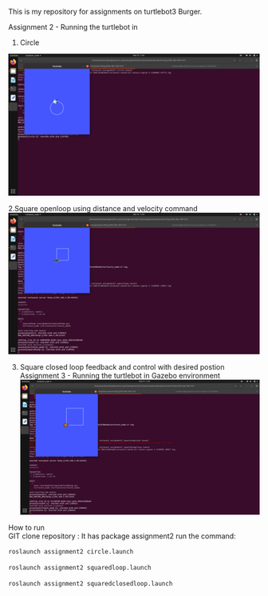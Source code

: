This is my repository for assignments on turtlebot3 Burger. 

Assignment 2 - Running the turtlebot in 

1. Circle 

![Circle](https://github.com/Autonomousanz/AuE8230Spring22_SanskrutiJadhav/blob/main/MyWorkspace/src/assignment2/src/videos/Screenshot%20from%202022-02-10%2011-42-07.png)

2.Square openloop using distance and velocity command 
![square](https://github.com/Autonomousanz/AuE8230Spring22_SanskrutiJadhav/blob/main/MyWorkspace/src/assignment2/src/videos/Screenshot%20from%202022-02-10%2011-43-30.png)

3. Square closed loop feedback and control with desired postion Assignment 3 - Running the turtlebot in Gazebo environment
![square](https://github.com/Autonomousanz/AuE8230Spring22_SanskrutiJadhav/blob/main/MyWorkspace/src/assignment2/src/videos/Screenshot%20from%202022-02-10%2011-45-18.png)



How to run     
GIT clone repository :
It has package assignment2 run the command: 


    
    roslaunch assignment2 circle.launch
    
    roslaunch assignment2 squaredloop.launch
    
    roslaunch assignment2 squaredclosedloop.launch


